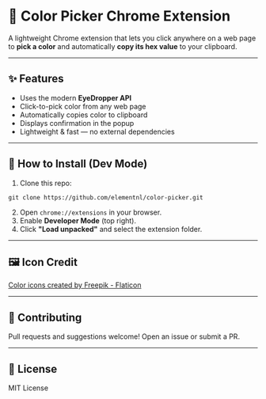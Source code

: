 # 🎯 Color Picker Chrome Extension

A lightweight Chrome extension that lets you click anywhere on a web page to **pick a color** and automatically **copy its hex value** to your clipboard.

---

## ✨ Features

- Uses the modern **EyeDropper API**
- Click-to-pick color from any web page
- Automatically copies color to clipboard
- Displays confirmation in the popup
- Lightweight & fast — no external dependencies

---

## 🧩 How to Install (Dev Mode)

1. Clone this repo:

```
git clone https://github.com/elementnl/color-picker.git
```

2. Open `chrome://extensions` in your browser.
3. Enable **Developer Mode** (top right).
4. Click **"Load unpacked"** and select the extension folder.

---

## 🖼 Icon Credit

[Color icons created by Freepik - Flaticon](https://www.flaticon.com/free-icons/color)

---

## 🙌 Contributing

Pull requests and suggestions welcome! Open an issue or submit a PR.

---

## 📄 License

MIT License
